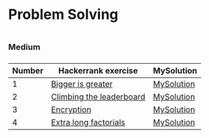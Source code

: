 <H1>Problem Solving<H1>



<H3>Medium<H3>

|Number| Hackerrank exercise | MySolution |
|------|---------------------|------------|
|1|[Bigger is greater ](https://www.hackerrank.com/challenges/bigger-is-greater/problem)|[MySolution](../master/Medium/Medium/bigger_is_greater_medium.h)|
|2|[Climbing the leaderboard ](https://www.hackerrank.com/challenges/climbing-the-leaderboard/problem)|[MySolution](../master/Medium/Medium/climbing_the_leaderboard_medium.h)|
|3|[Encryption ](https://www.hackerrank.com/challenges/encryption/problem)|[MySolution](../master/Medium/Medium/encryption_medium.h)|
|4|[Extra long factorials ](https://www.hackerrank.com/challenges/extra-long-factorials/problem)|[MySolution](../master/Medium/Medium/extra_long_factorials_medium.h)|
